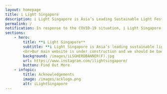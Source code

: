 ```yaml
---
layout: homepage
title: i Light Singapore
description: i Light Singapore is Asia’s Leading Sustainable Light Festival
permalink: /
notification: In response to the COVID-19 situation, i Light Singapore 2020 has been cancelled.
sections:
    - hero:
        title: **i Light Singapore**
        subtitle: **i Light Singapore is Asia’s leading sustainable light festival in Marina Bay**
        <br>Our main website is under construction and we should be back soon, together with details on the next edition of the festival. Stay tuned!<br>
        background: /images/iLSGHEROBANNER(F).jpg
        url: https://www.instagram.com/ilightsingapore/
        button: Find Out More
    - infopic:
        title: Acknowledgements
        image: /images/acklogo.png
        alt: iLightSingapore
---
```

